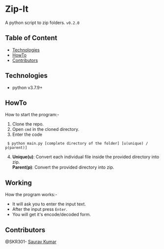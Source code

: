 # Zip-It
A python script to zip folders. `v0.2.0`

## Table of Content
  - [Technologies](#technologies)
  - [HowTo](#howto)
  - [Contributors](#contributors)
  
  ## Technologies
  - python v3.7.9+
  
  ## HowTo
  How to start the program:-
  1. Clone the repo.
  2. Open `cmd` in the cloned directory.
  3. Enter the code
   ```
    $ python main.py [complete directory of the folder] [u(unique) / p(parent)]
   ```
  4. **Unique(u)**: Convert each individual file inside the provided directory into zip. <br/>
     **Parent(p)**: Convert the provided directory into zip.
  
  ## Working
  How the program works:-
  - It will ask you to enter the input text.
  - After the input press `Enter`.
  - You will get it's encode/decoded form.
  
  ## Contributors
  @SKR301- [Saurav Kumar](https://github.com/SKR301)
